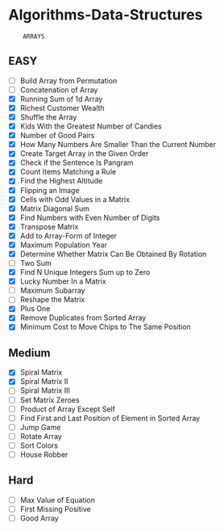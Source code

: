 # Algorithms-Data-Structures
        ARRAYS

## EASY

- [ ]    Build Array from Permutation
- [ ]  Concatenation of Array
- [x]  Running Sum of 1d Array
- [x]  Richest Customer Wealth
- [x]  Shuffle the Array
- [x]  Kids With the Greatest Number of Candies
- [x]  Number of Good Pairs
- [x]  How Many Numbers Are Smaller Than the Current Number
- [x]  Create Target Array in the Given Order
- [x]  Check if the Sentence Is Pangram
- [x]  Count Items Matching a Rule
- [x]  Find the Highest Altitude
- [x]  Flipping an Image
- [x]  Cells with Odd Values in a Matrix
- [x]  Matrix Diagonal Sum
- [x]  Find Numbers with Even Number of Digits
- [x]  Transpose Matrix
- [x]  Add to Array-Form of Integer
- [x]  Maximum Population Year
- [x]  Determine Whether Matrix Can Be Obtained By Rotation
- [ ]  Two Sum
- [x]  Find N Unique Integers Sum up to Zero
- [x]  Lucky Number In a Matrix
- [ ]  Maximum Subarray
- [ ]  Reshape the Matrix
- [x]  Plus One
- [x]  Remove Duplicates from Sorted Array
- [x]  Minimum Cost to Move Chips to The Same Position

## Medium

- [x]    Spiral Matrix
- [x]    Spiral Matrix II
- [ ]    Spiral Matrix III
- [ ]    Set Matrix Zeroes
- [ ]    Product of Array Except Self
- [ ]    Find First and Last Position of Element in Sorted Array
- [ ]    Jump Game
- [ ]    Rotate Array
- [ ]    Sort Colors
- [ ]    House Robber

## Hard

 - [ ]   Max Value of Equation
 - [ ]   First Missing Positive
 - [ ]   Good Array
